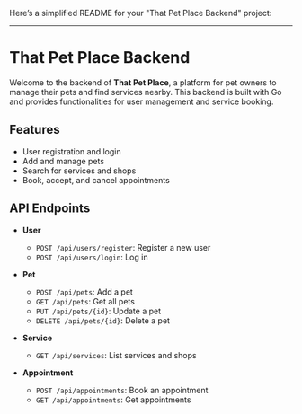 Here’s a simplified README for your "That Pet Place Backend" project:

---

# That Pet Place Backend

Welcome to the backend of **That Pet Place**, a platform for pet owners to manage their pets and find services nearby. This backend is built with Go and provides functionalities for user management and service booking.

## Features

- User registration and login
- Add and manage pets
- Search for services and shops
- Book, accept, and cancel appointments


## API Endpoints

- **User**
  - `POST /api/users/register`: Register a new user
  - `POST /api/users/login`: Log in

- **Pet**
  - `POST /api/pets`: Add a pet
  - `GET /api/pets`: Get all pets
  - `PUT /api/pets/{id}`: Update a pet
  - `DELETE /api/pets/{id}`: Delete a pet

- **Service**
  - `GET /api/services`: List services and shops

- **Appointment**
  - `POST /api/appointments`: Book an appointment
  - `GET /api/appointments`: Get appointments

